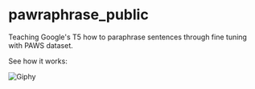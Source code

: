 # pawraphrase_public
Teaching Google's T5 how to paraphrase sentences through fine tuning with PAWS dataset. 

See how it works: 

![Giphy](https://i.imgur.com/b70imHp.gifv)
